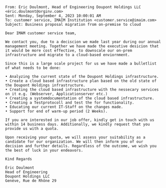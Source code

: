    From: Éric Doulmont, Head of Engineering Doupont Holdings LLC <éric.doulmont@orginv.com>
    Sent: Monday, September 4, 2023 10:00:01 AM
    To: customer service, IMAIM Institution <customer.service@imaim.com>
    Subject: Business proposal migration from on-premise to cloud

    Dear IMAM customer service team,

    We contact you, due to a deciscion we made last year during our annual management meeting. Together we have made the executive desicion that it would be more cost effective, to downscale our on-prem infrastructure and migrate to a cloud-based enviornment.

    Since this is a large scale project for us we have made a bulletlist of what needs to be done:

    • Analyzing the current state of the Doupont Holdings infrastructure.
    • Create a cloud based infrastructure plan based on the old state of the Doupont Holdings infrastructure.
    • Creating the cloud based infrastructure with the nessecary services on it e.g. (Webserver, Applicationserver etc.)
    • Creating a systemdocumentation of the cloud based infrastructure.
    • Creating a Testprotocoll and test the for functionality.
    • Educating our current IT-Staff on the changes made.
    • Support for end of warm-up period (2 Weeks).

    If you are interested in our job offer, kindly get in touch with us within 14 business days. Additionally, we kindly request that you provide us with a quota.

    Upon receiving your quota, we will assess your suitability as a candidate for our organization. We will then inform you of our decision and further details. Regardless of the outcome, we wish you the best of luck in your endeavors.

    Kind Regards

    Éric Doulmont
    Head of Engineering
    Doupont Holdings LLC
    Genéve, Rue de Rhône 29